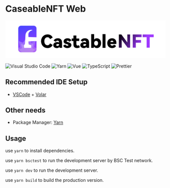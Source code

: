 # CaseableNFT Web

![Logo](src/assets/logo.png)

![Visual Studio Code](https://img.shields.io/badge/Visual%20Studio%20Code-007ACC?style=for-the-badge&logo=Visual+Studio+Code)
![Yarn](https://img.shields.io/badge/Yarn-282c34?style=for-the-badge&logo=yarn)
![Vue](https://img.shields.io/badge/Vue-007396?style=for-the-badge&logo=Vue.js)
![TypeScript](https://img.shields.io/badge/TypeScript-81ecec?style=for-the-badge&logo=TypeScript)
![Prettier](https://img.shields.io/badge/Prettier-fd79a8?style=for-the-badge&logo=Prettier)

## Recommended IDE Setup

- [VSCode](https://code.visualstudio.com/) + [Volar](https://marketplace.visualstudio.com/items?itemName=johnsoncodehk.volar)

## Other needs

- Package Manager: [Yarn](https://yarnpkg.com/)

## Usage

use `yarn` to install dependencies.

use `yarn bsctest` to run the development server by BSC Test network.

use `yarn dev` to run the development server.

use `yarn build` to build the production version.

